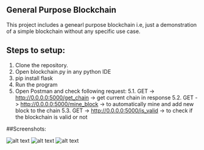 ## General Purpose Blockchain

This project includes a genearl purpose blockchain i.e, just a demonstration of a simple blockchain without any specific use case. 

## Steps to setup:

1. Clone the repository.
2. Open blockchain.py in any python IDE
3. pip install flask
4. Run the program
5. Open Postman and check following request:
    5.1. GET ->  http://0.0.0.0:5000/get_chain -> get current chain in response
    5.2. GET ->  http://0.0.0.0:5000/mine_block -> to automatically mine and add new block to the chain
    5.3. GET ->  http://0.0.0.0:5000/is_valid -> to check if the blockchain is valid or not
    
##Screenshots:

![alt text](https://imgur.com/uAQPrhD)
![alt text](https://imgur.com/Dqtqgfh)
![alt text](https://imgur.com/HDyS5nS)

